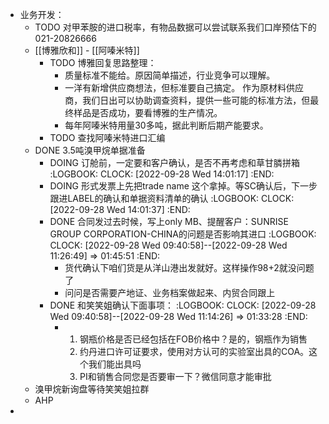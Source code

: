 - 业务开发：
	- TODO 对甲苯胺的进口税率，有物品数据可以尝试联系我们口岸预估下的 021-20826666
	- [[博雅欣和]] - [[阿嗪米特]]
		- TODO 博雅回复思路整理：
			- 质量标准不能给。原因简单描述，行业竞争可以理解。
			- 一洋有新增供应商想法，但标准要自己搞定。
			  作为原材料供应商，我们日出可以协助调查资料，提供一些可能的标准方法，但最终样品是否成功，要看博雅的生产情况。
			- 每年阿嗪米特用量30多吨，据此判断后期产能要求。
		- TODO 查找阿嗪米特进口汇编
	- DONE 3.5吨溴甲烷单据准备
		- DOING 订舱前，一定要和客户确认，是否不再考虑和草甘膦拼箱
		  :LOGBOOK:
		  CLOCK: [2022-09-28 Wed 14:01:17]
		  :END:
		- DOING 形式发票上先把trade name 这个拿掉。等SC确认后，下一步跟进LABEL的确认和单据资料清单的确认
		  :LOGBOOK:
		  CLOCK: [2022-09-28 Wed 14:01:37]
		  :END:
		- DONE 合同发过去时候，写上only MB、提醒客户：SUNRISE GROUP CORPORATION-CHINA的问题是否影响其进口
		  :LOGBOOK:
		  CLOCK: [2022-09-28 Wed 09:40:58]--[2022-09-28 Wed 11:26:49] =>  01:45:51
		  :END:
			- 货代确认下咱们货是从洋山港出发就好。这样操作98+2就没问题了
			- 问问是否需要产地证、业务档案做起来、内贸合同跟上
		- DONE 和笑笑姐确认下面事项：
		  :LOGBOOK:
		  CLOCK: [2022-09-28 Wed 09:40:58]--[2022-09-28 Wed 11:14:26] =>  01:33:28
		  :END:
			- 1. 钢瓶价格是否已经包括在FOB价格中？是的，钢瓶作为销售
			  2. 约丹进口许可证要求，使用对方认可的实验室出具的COA。这个我们能出具吗
			  3. PI和销售合同您是否要审一下？微信同意才能审批
	- 溴甲烷新询盘等待笑笑姐拉群
	- AHP
-